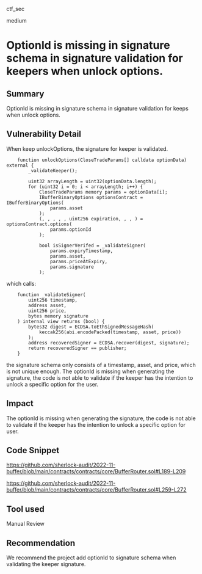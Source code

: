 ctf_sec

medium

# OptionId is missing in signature schema in signature validation for keepers when unlock options.

## Summary

OptionId is missing in signature schema in signature validation for keeps when unlock options. 

## Vulnerability Detail

When keep unlockOptions, the signature for keeper is validated.

```solidity
    function unlockOptions(CloseTradeParams[] calldata optionData) external {
        _validateKeeper();

        uint32 arrayLength = uint32(optionData.length);
        for (uint32 i = 0; i < arrayLength; i++) {
            CloseTradeParams memory params = optionData[i];
            IBufferBinaryOptions optionsContract = IBufferBinaryOptions(
                params.asset
            );
            (, , , , , uint256 expiration, , , ) = optionsContract.options(
                params.optionId
            );

            bool isSignerVerifed = _validateSigner(
                params.expiryTimestamp,
                params.asset,
                params.priceAtExpiry,
                params.signature
            );
```

which calls:

```solidity
    function _validateSigner(
        uint256 timestamp,
        address asset,
        uint256 price,
        bytes memory signature
    ) internal view returns (bool) {
        bytes32 digest = ECDSA.toEthSignedMessageHash(
            keccak256(abi.encodePacked(timestamp, asset, price))
        );
        address recoveredSigner = ECDSA.recover(digest, signature);
        return recoveredSigner == publisher;
    }
```

the signature schema only consists of a timestamp, asset, and price, which is not unique enough. The optionId is missing when generating the signature, the code is not able to validate if the keeper has the intention to unlock a specific option for the user.

## Impact

The optionId is missing when generating the signature, the code is not able to validate if the keeper has the intention to unlock a specific option for user.

## Code Snippet

https://github.com/sherlock-audit/2022-11-buffer/blob/main/contracts/contracts/core/BufferRouter.sol#L189-L209

https://github.com/sherlock-audit/2022-11-buffer/blob/main/contracts/contracts/core/BufferRouter.sol#L259-L272

## Tool used

Manual Review

## Recommendation

We recommend the project add optionId to signature schema when validating the keeper signature.
